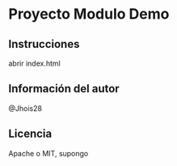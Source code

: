 # Proyecto Modulo Demo

## Instrucciones

abrir index.html

## Información del autor

@Jhois28

## Licencia 

Apache o MIT, supongo
